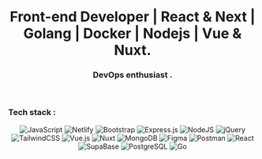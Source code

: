<h1 align="center"> Front-end Developer | React & Next | Golang | Docker | Nodejs | Vue & Nuxt.</h1>
<h3 align="center"> DevOps enthusiast .</h3>

<br/>

<h3>Tech stack :</h3>
<div align='center'>
	
![JavaScript](https://img.shields.io/badge/javascript-%23323330.svg?style=flat-square&logo=javascript&logoColor=%23F7DF1E) ![Netlify](https://img.shields.io/badge/netlify-%23000000.svg?style=flat-square&logo=netlify&logoColor=#00C7B7) ![Bootstrap](https://img.shields.io/badge/bootstrap-%23563D7C.svg?style=flat-square&logo=bootstrap&logoColor=white) ![Express.js](https://img.shields.io/badge/express.js-%23404d59.svg?style=flat-square&logo=express&logoColor=%2361DAFB) ![NodeJS](https://img.shields.io/badge/node.js-6DA55F?style=flat-square&logo=node.js&logoColor=white) ![jQuery](https://img.shields.io/badge/jquery-%230769AD.svg?style=flat-square&logo=jquery&logoColor=white) ![TailwindCSS](https://img.shields.io/badge/tailwindcss-%2338B2AC.svg?style=flat-square&logo=tailwind-css&logoColor=white) ![Vue.js](https://img.shields.io/badge/vuejs-%2335495e.svg?style=flat-square&logo=vuedotjs&logoColor=%234FC08D) ![Nuxt](https://img.shields.io/badge/Nuxt-%234ea94b.svg?style=flat-square&logo=nuxt.js&logoColor=white) ![MongoDB](https://img.shields.io/badge/MongoDB-%234ea94b.svg?style=flat-square&logo=mongodb&logoColor=white) 	![Figma](https://img.shields.io/badge/figma-%23F24E1E.svg?style=flat-square&logo=figma&logoColor=white) ![Postman](https://img.shields.io/badge/Postman-FF6C37?style=flat-square&logo=postman&logoColor=white) ![React](https://img.shields.io/badge/React-blue?style=flat-square&logo=react&logoColor=white)  ![SupaBase](https://img.shields.io/badge/SupaBase-%234ea94b.svg?style=flat-square&logo=supabase&logoColor=white)  ![PostgreSQL](https://img.shields.io/badge/PostgreSQL-informational.svg?style=flat-square&logo=postgresql&logoColor=white)  ![Go](https://img.shields.io/badge/Go-blue?style=flat-square&logo=go&logoColor=white)
</div>

<br/>







  
